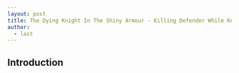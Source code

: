 ```yaml
---
layout: post
title: The Dying Knight In The Shiny Armour - Killing Defender While Keeping It Alive
author:
  - last
---
```

## Introduction

